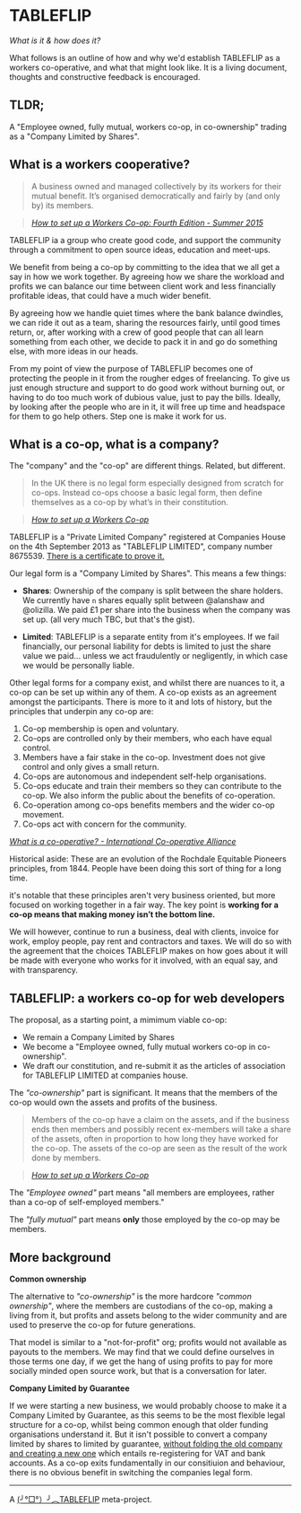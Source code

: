 # TABLEFLIP

_What is it & how does it?_

What follows is an outline of how and why we'd establish TABLEFLIP as a workers co-operative, and what that might look like. It is a living document, thoughts and constructive feedback is encouraged.

## TLDR;

A "Employee owned, fully mutual, workers co-op, in co-ownership" trading as a "Company Limited by Shares".

## What is a workers cooperative?

> A business owned and managed collectively by its workers for their mutual benefit.
> It’s organised democratically and fairly by (and only by) its members.

> _[How to set up a Workers Co-op: Fourth Edition - Summer 2015][1]_

TABLEFLIP ia a group who create good code, and support the community through a commitment to open source ideas, education and meet-ups.

We benefit from being a co-op by committing to the idea that we all get a say in how we work together. By agreeing how we share the workload and profits we can balance our time between client work and less financially profitable ideas, that could have a much wider benefit.

By agreeing how we handle quiet times where the bank balance dwindles, we can ride it out as a team, sharing the resources fairly, until good times return, or, after working with a crew of good people that can all learn something from each other, we decide to pack it in and go do something else, with more ideas in our heads.

From my point of view the purpose of TABLEFLIP becomes one of protecting the people in it from the rougher edges of freelancing. To give us just enough structure and support to do good work without burning out, or having to do too much work of dubious value, just to pay the bills. Ideally, by looking after the people who are in it, it will free up time and headspace for them to go help others. Step one is make it work for us.

## What is a co-op, what is a company?

The "company" and the "co-op" are different things. Related, but different.

>  In the UK there is no legal form especially designed from scratch for co-ops.
> Instead co-ops choose a basic legal form, then define themselves as a co-op by what’s in their constitution.

> _[How to set up a Workers Co-op][1]_

TABLEFLIP is a "Private Limited Company" registered at Companies House on the 4th September 2013 as "TABLEFLIP LIMITED", company number 8675539. [There is a certificate to prove it.][2]

Our legal form is a "Company Limited by Shares". This means a few things:

- **Shares**: Ownership of the company is split between the share holders. We currently have `n` shares equally split between @alanshaw and @olizilla. We paid £1 per share into the business when the company was set up. (all very much TBC, but that's the gist).

- **Limited**: TABLEFLIP is a separate entity from it's employees. If we fail financially, our personal liability for debts is limited to just the share value we paid... unless we act fraudulently or negligently, in which case we would be personally liable.

Other legal forms for a company exist, and whilst there are nuances to it, a co-op can be set up within any of them. A co-op exists as an agreement amongst the participants. There is more to it and lots of history, but the principles that underpin any co-op are:

1. Co-op membership is open and voluntary.
2. Co-ops are controlled only by their members, who each have equal control.
3. Members have a fair stake in the co-op. Investment does not give control and only gives a small return.
4. Co-ops are autonomous and independent self-help organisations.
5. Co-ops educate and train their members so they can contribute to the co-op. We also inform the public about the benefits of co-operation.
6. Co-operation among co-ops benefits members and the wider co-op movement.
7. Co-ops act with concern for the community.

_[What is a co-operative? - International Co-operative Alliance][3]_

Historical aside: These are an evolution of the Rochdale Equitable Pioneers principles, from 1844. People have been doing this sort of thing for a long time.

it's notable that these principles aren't very business oriented, but more focused on working together in a fair way. The key point is **working for a co-op means that making money isn’t the bottom line.**

We will however, continue to run a business, deal with clients, invoice for work, employ people, pay rent and contractors and taxes. We will do so with the agreement that the choices TABLEFLIP makes on how goes about it will be made with everyone who works for it involved, with an equal say, and with transparency.

## TABLEFLIP: a workers co-op for web developers

The proposal, as a starting point, a mimimum viable co-op:

- We remain a Company Limited by Shares
- We become a "Employee owned, fully mutual workers co-op in co-ownership".
- We draft our constitution, and re-submit it as the articles of association for TABLEFLIP LIMITED at companies house.

The _"co-ownership"_ part is significant. It means that the members of the co-op would own the assets and profits of the business.

> Members of the co-op have a claim on the assets, and if the business ends then members and possibly recent ex-members will take a share of the assets, often in proportion to how long they have worked for the co-op. The assets of the co-op are seen as the result of the work done by members.

> _[How to set up a Workers Co-op][1]_

The _"Employee owned"_ part means "all members are employees, rather than a co-op of self-employed members."

The _"fully mutual"_ part means **only** those employed by the co-op may be members.

## More background

**Common ownership**

The alternative to _"co-ownership"_ is the more hardcore _"common ownership"_, where the members are custodians of the co-op, making a living from it, but profits and assets belong to the wider community and are used to preserve the co-op for future generations.

That model is similar to a "not-for-profit" org; profits would not available as payouts to the members. We may find that we could define ourselves in those terms one day, if we get the hang of using profits to pay for more socially minded open source work, but that is a conversation for later.

**Company Limited by Guarantee**

If we were starting a new business, we would probably choose to make it a Company Limited by Guarantee, as this seems to be the most flexible legal structure for a co-op, whilst being common enough that older funding organisations understand it. But it isn't possible to convert a company limited by shares to limited by guarantee, [without folding the old company and creating a new one][4] which entails re-registering for VAT and bank accounts. As a co-op exits fundamentally in our consitiuion and behaviour, there is no obvious benefit in switching the companies legal form.

---

A [(╯°□°）╯︵TABLEFLIP](https://tableflip.io) meta-project.

[1]:http://www.radicalroutes.org.uk/publicdownloads/setupaworkerscoop-lowres.pdf
[2]: https://github.com/tableflip/tableflip/blob/master/tableflip-incorporation-certificate-2013.pdf
[3]:http://ica.coop/en/what-co-operative
[4]:http://www.companylawsolutions.co.uk/converting-company-limited-by-shares-to-company-limited-by-guarantee